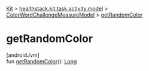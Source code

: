 
[Kit](../../../kit.html) > [healthstack.kit.task.activity.model](../index.html) > [ColorWordChallengeMeasureModel](index.html) > [getRandomColor](get-random-color.html)



# getRandomColor



[androidJvm]\
fun [getRandomColor](get-random-color.html)(): [Long](https://kotlinlang.org/api/latest/jvm/stdlib/kotlin/-long/index.html)




